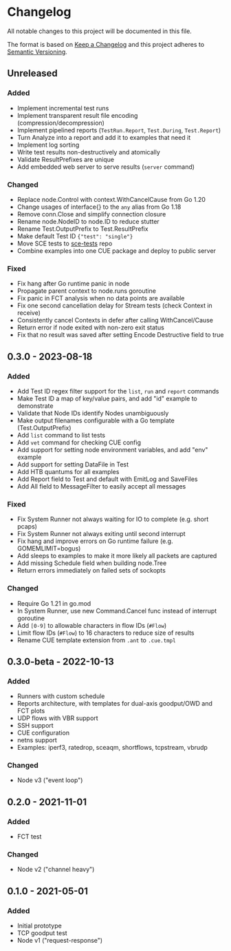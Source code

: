 # Changelog
All notable changes to this project will be documented in this file.

The format is based on [Keep a Changelog](http://keepachangelog.com/en/1.0.0/)
and this project adheres to
[Semantic Versioning](http://semver.org/spec/v2.0.0.html).

## Unreleased

### Added

- Implement incremental test runs
- Implement transparent result file encoding (compression/decompression)
- Implement pipelined reports (`TestRun.Report`, `Test.During`, `Test.Report`)
- Turn Analyze into a report and add it to examples that need it
- Implement log sorting
- Write test results non-destructively and atomically
- Validate ResultPrefixes are unique
- Add embedded web server to serve results (`server` command)

### Changed

- Replace node.Control with context.WithCancelCause from Go 1.20
- Change usages of interface{} to the `any` alias from Go 1.18
- Remove conn.Close and simplify connection closure
- Rename node.NodeID to node.ID to reduce stutter
- Rename Test.OutputPrefix to Test.ResultPrefix
- Make default Test ID `{"test": "single"}`
- Move SCE tests to [sce-tests](https://github.com/heistp/sce-tests) repo
- Combine examples into one CUE package and deploy to public server

### Fixed

- Fix hang after Go runtime panic in node
- Propagate parent context to node.runs goroutine
- Fix panic in FCT analysis when no data points are available
- Fix one second cancellation delay for Stream tests (check Context in receive)
- Consistently cancel Contexts in defer after calling WithCancel/Cause
- Return error if node exited with non-zero exit status
- Fix that no result was saved after setting Encode Destructive field to true

## 0.3.0 - 2023-08-18

### Added

- Add Test ID regex filter support for the `list`, `run` and `report` commands
- Make Test ID a map of key/value pairs, and add "id" example to demonstrate
- Validate that Node IDs identify Nodes unambiguously
- Make output filenames configurable with a Go template (Test.OutputPrefix)
- Add `list` command to list tests
- Add `vet` command for checking CUE config
- Add support for setting node environment variables, and add "env" example
- Add support for setting DataFile in Test
- Add HTB quantums for all examples
- Add Report field to Test and default with EmitLog and SaveFiles
- Add All field to MessageFilter to easily accept all messages

### Fixed

- Fix System Runner not always waiting for IO to complete (e.g. short pcaps)
- Fix System Runner not always exiting until second interrupt
- Fix hang and improve errors on Go runtime failure (e.g. GOMEMLIMIT=bogus)
- Add sleeps to examples to make it more likely all packets are captured
- Add missing Schedule field when building node.Tree
- Return errors immediately on failed sets of sockopts

### Changed

- Require Go 1.21 in go.mod
- In System Runner, use new Command.Cancel func instead of interrupt goroutine
- Add `[0-9]` to allowable characters in flow IDs (`#Flow`)
- Limit flow IDs (`#Flow`) to 16 characters to reduce size of results
- Rename CUE template extension from `.ant` to `.cue.tmpl`

## 0.3.0-beta - 2022-10-13

### Added

- Runners with custom schedule
- Reports architecture, with templates for dual-axis goodput/OWD and FCT plots
- UDP flows with VBR support
- SSH support
- CUE configuration
- netns support
- Examples: iperf3, ratedrop, sceaqm, shortflows, tcpstream, vbrudp

### Changed

- Node v3 ("event loop")

## 0.2.0 - 2021-11-01

### Added

- FCT test

### Changed

- Node v2 ("channel heavy")

## 0.1.0 - 2021-05-01

### Added

- Initial prototype
- TCP goodput test
- Node v1 ("request-response")
